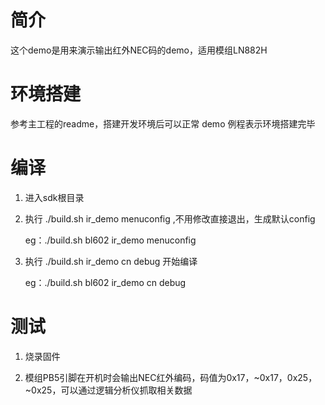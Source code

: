 # 简介

这个demo是用来演示输出红外NEC码的demo，适用模组LN882H

# 环境搭建

参考主工程的readme，搭建开发环境后可以正常 demo 例程表示环境搭建完毕

# 编译

1. 进入sdk根目录

2. 执行 ./build.sh <platform> ir_demo menuconfig ,不用修改直接退出，生成默认config

   eg：./build.sh bl602 ir_demo menuconfig

3. 执行 ./build.sh <platform> ir_demo cn debug 开始编译

   eg：./build.sh bl602 ir_demo cn debug

# 测试

1. 烧录固件

2. 模组PB5引脚在开机时会输出NEC红外编码，码值为0x17，~0x17，0x25，~0x25，可以通过逻辑分析仪抓取相关数据
